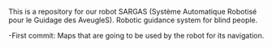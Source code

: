 This is a repository for our robot SARGAS (Système Automatique Robotisé pour le Guidage des AveugleS).
Robotic guidance system for blind people.

-First commit: Maps that are going to be used by the robot for its navigation.
